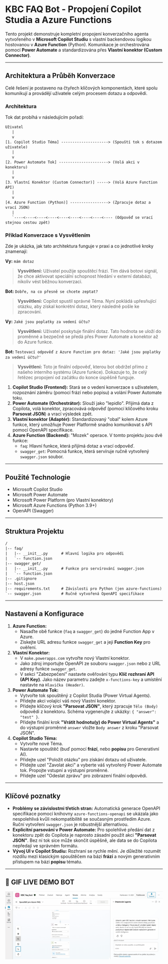 # KBC FAQ Bot - Propojení Copilot Studia a Azure Functions

Tento projekt demonstruje kompletní propojení konverzačního agenta vytvořeného v **Microsoft Copilot Studiu** s vlastní backendovou logikou hostovanou v **Azure Function** (Python). Komunikace je orchestrována pomocí **Power Automate** a standardizována přes **Vlastní konektor (Custom Connector)**.

---
## Architektura a Průběh Konverzace

Celé řešení je postaveno na čtyřech klíčových komponentách, které spolu komunikují a provádějí uživatele celým procesem dotazu a odpovědi.

### Architektura
Tok dat probíhá v následujícím pořadí:

```
Uživatel
   |
   v
[1. Copilot Studio Téma] ---------------------> (Spouští tok s dotazem uživatele)
   |
   v
[2. Power Automate Tok] ----------------------> (Volá akci v konektoru)
   |
   v
[3. Vlastní Konektor (Custom Connector)] -----> (Volá Azure Function API)
   |
   v
[4. Azure Function (Python)] -----------------> (Zpracuje dotaz a vrací JSON)
   |
   `----<----<----<----<----<----<----<----<---- (Odpověď se vrací stejnou cestou zpět)
```
### Příklad Konverzace s Vysvětlením

Zde je ukázka, jak tato architektura funguje v praxi a co jednotlivé kroky znamenají:

**Vy:** `mám dotaz`
> **Vysvětlení:** Uživatel použije spouštěcí frázi. Tím dává botovi signál, že chce aktivovat speciální schopnost hledání v externí databázi, nikoliv vést běžnou konverzaci.

**Bot:** `Dobře, na co přesně se chcete zeptat?`
> **Vysvětlení:** Copilot spustil správné Téma. Nyní pokládá upřesňující otázku, aby získal konkrétní dotaz, který následně pošle ke zpracování.

**Vy:** `Jaké jsou poplatky za vedení účtu?`
> **Vysvětlení:** Uživatel poskytuje finální dotaz. Tato hodnota se uloží do proměnné a bezpečně se předá přes Power Automate a konektor až do Azure funkce.

**Bot:** `Testovací odpověď z Azure Function pro dotaz: 'Jaké jsou poplatky za vedení účtu?'`
> **Vysvětlení:** Toto je finální odpověď, kterou bot obdržel přímo z našeho interního systému (Azure funkce). Dokazuje to, že celý řetězec propojení od začátku do konce úspěšně funguje.

1.  **Copilot Studio (Frontend):** Stará se o vedení konverzace s uživatelem, rozpoznání záměru (pomocí frází nebo popisu) a volání Power Automate toku.
2.  **Power Automate (Orchestrátor):** Slouží jako "lepidlo". Přijímá data z Copilota, volá konektor, zpracovává odpověď (pomocí klíčového kroku **Parsovat JSON**) a vrací výsledek zpět.
3.  **Vlastní konektor (Adaptér):** Standardizovaný "obal" kolem Azure funkce, který umožňuje Power Platformě snadno komunikovat s API pomocí OpenAPI specifikace.
4.  **Azure Function (Backend):** "Mozek" operace. V tomto projektu jsou dvě funkce:
    * `faq`: Hlavní funkce, která přijímá dotaz a vrací odpověď.
    * `swagger_get`: Pomocná funkce, která servíruje ručně vytvořený `swagger.json` soubor.

---
## Použité Technologie
* Microsoft Copilot Studio
* Microsoft Power Automate
* Microsoft Power Platform (pro Vlastní konektory)
* Microsoft Azure Functions (Python 3.9+)
* OpenAPI (Swagger)

---
## Struktura Projektu
```
/
|-- faq/
|   |-- __init__.py      # Hlavní logika pro odpovědi
|   `-- function.json
|-- swagger_get/
|   |-- __init__.py      # Funkce pro servírování swagger.json
|   `-- function.json
|-- .gitignore
|-- host.json
|-- requirements.txt     # Závislosti pro Python (jen azure-functions)
`-- swagger.json         # Ručně vytvořená OpenAPI specifikace 
```

---
## Nastavení a Konfigurace

1.  **Azure Function:**
    * Nasaďte obě funkce (`faq` a `swagger_get`) do jedné Function App v Azure.
    * Získejte URL adresu funkce `swagger_get` a její **Function Key** pro ověření.
2.  **Vlastní Konektor:**
    * V `make.powerapps.com` vytvořte nový Vlastní konektor.
    * Jako zdroj importujte OpenAPI ze souboru `swagger.json` nebo z URL adresy funkce `swagger_get`.
    * V sekci "Zabezpečení" nastavte ověřování typu **Klíč rozhraní API (API Key)**. Jako název parametru zadejte `x-functions-key` a umístění nastavte na `Hlavička (Header)`.
3.  **Power Automate Tok:**
    * Vytvořte tok spouštěný z Copilot Studia (Power Virtual Agents).
    * Přidejte akci volající váš nový Vlastní konektor.
    * Přidejte klíčový krok **"Parsovat JSON"**, který zpracuje `Tělo (Body)` odpovědi z konektoru. Schéma vygenerujte z ukázky: `{ "answer": "test" }`.
    * Přidejte finální krok **"Vrátit hodnotu(y) do Power Virtual Agents"** a do výstupní proměnné `answer` vložte `Body answer` z kroku "Parsovat JSON".
4.  **Copilot Studio Téma:**
    * Vytvořte nové Téma.
    * Nastavte spouštěč (buď pomocí **frází**, nebo **popisu** pro Generativní AI).
    * Přidejte uzel "Položit otázku" pro získání dotazu od uživatele.
    * Přidejte uzel "Zavolat akci" a vyberte váš vytvořený Power Automate tok. Propojte vstupní a výstupní proměnné.
    * Přidejte uzel "Odeslat zprávu" pro zobrazení finální odpovědi.

---
## Klíčové poznatky 
* **Problémy se závislostmi třetích stran:** Automatická generace OpenAPI specifikace pomocí knihovny `azure-functions-openapi` se ukázala jako nespolehlivá kvůli nekompatibilitě se současným prostředím Azure. Ruční vytvoření `swagger.json` je robustnější alternativou.
* **Explicitní parsování v Power Automate:** Pro spolehlivé předání dat z konektoru zpět do Copilota je naprosto zásadní použít akci **"Parsovat JSON"**. Bez ní tok sice může skončit úspěšně, ale data se do Copilota nepředají ve správném formátu.
* **Vývoj UI v Copilot Studiu:** Rozhraní se rychle mění. Je důležité rozumět rozdílu mezi klasickým spouštěčem na bázi **frází** a novým generativním přístupem na bázi **popisu** tématu.

---
## 🚀 GIF LIVE DEMO BOT

![Ukázka konverzace s KBC Botem](assets/demo.gif)